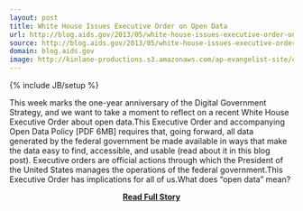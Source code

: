 ```yaml
---
layout: post
title: White House Issues Executive Order on Open Data
url: http://blog.aids.gov/2013/05/white-house-issues-executive-order-on-open-data.html
source: http://blog.aids.gov/2013/05/white-house-issues-executive-order-on-open-data.html
domain: blog.aids.gov
image: http://kinlane-productions.s3.amazonaws.com/ap-evangelist-site/curated/screenshots/9087_blog_aids_gov.png
---
```

{% include JB/setup %}<p>This week marks the one-year anniversary of the Digital Government Strategy, and we want to take a moment to reflect on a recent White House Executive Order about open data.This Executive Order and accompanying Open Data Policy [PDF 6MB] requires that, going forward, all data generated by the federal government be made available in ways that make the data easy to find, accessible, and usable (read about it in this blog post). Executive orders are official actions through which the President of the United States manages the operations of the federal government.This Executive Order has implications for all of us.What does “open data” mean?</p>
<center><p><a href="http://blog.aids.gov/2013/05/white-house-issues-executive-order-on-open-data.html" style='padding:25px; font-sze:18px; font-weight: bold;'>Read Full Story</a></p></center>

